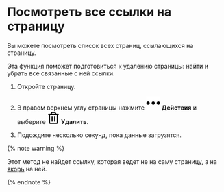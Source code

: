 # Посмотреть все ссылки на страницу

Вы можете посмотреть список всех страниц, ссылающихся на страницу.

Эта функция поможет подготовиться к удалению страницы: найти и убрать все связанные с ней ссылки.

1. Откройте страницу.

1. В правом верхнем углу страницы нажмите ![](../_assets/wiki/svg/actions-icon.svg) **Действия** и выберите ![](../_assets/wiki/svg/delete.svg) **Удалить**.

1. Подождите несколько секунд, пока данные загрузятся.

{% note warning %}

Этот метод не найдет ссылку, которая ведет не на саму страницу, а на [якорь](static-markup/links#section-link) на ней. 

{% endnote %}